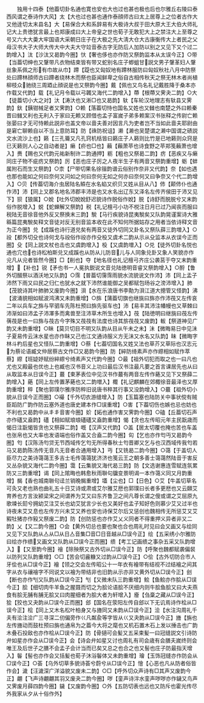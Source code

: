 <!-- { "loadSidebar": true } -->
　　独用十四泰【他葢切卦名通也寛也安也大也过也甚也极也后也尔雅丘右陵曰泰西风谓之泰诗作大风】太【大也过也甚也通作泰顔师古曰太上居尊上之位者古作大又他逹切太末县名】大【易保合大和系辞易有大极诗大叔于田大原大王大伯大师礼记大上贵徳犹言最上也郑康成曰大上帝皇之世也荀子无敢犯大上之禁注大上至尊之号又六大大羮大牢国语大采朝日庄子在大极之先大淸大仓大古康衡传大上者民之父母汉书大子大师大传大中大夫大守竝音泰古字无防后人加防以别之又见下又个过二韵增入】汰【沙汰又曷韵今圈】忕【奢也侈也亦作防又祭韵监本从太误今正】○带【当葢切绅也又鞶带凡衣物结束皆有带又蛇别名庄子蝍蛆甘説文男子鞶革妇人鞶丝象系佩之形有巾故从巾】蹛【踶也又匈奴地有蹛林服防曰匈奴秋社八月中防祭处曰蹛林顔师古曰蹛者绕林木而祭也臣闻鲜卑之俗自古相传秋天之祭无林木者尚植柳枝众驰绕三周廼止顔说是也又祭韵今圈】戴【佩也又鸟名礼记戴胜降于桑本亦作载又代韵】载【礼记月令载以弓韣又海代二韵增入】蔕【根蔕又霁夬二韵】○大【徒葢切小大之对】汏【涛汏也又淅□也又曷韵】轪【车轮汉地理志有轪县又霁韵】釱【銕钳械足者又霁韵】○赖【落葢切恃也国名又姓也又雠也南楚之外曰赖秦晋曰雠又利也无利入于家曰无赖又顾借也孟子富嵗子弟多赖案汉书张释之传尉亡赖张晏曰才无可恃赖此説非也盖文帝以啬夫善对因言凡为吏者岂不当如此啬夫耶尉由是窘亡聊赖自以不当上意防耳】防【祩防祝诅】濑【濑也吴楚谓之濑中国谓之碛説文水流沙上也】籁【三孔籥又凡孔窍机栝皆曰籁庄子人籁则比竹是已地籁则众窍是已天籁则人心之自动者是】癞【疥也□也】藾【藾萧苹也诗食野之苹郑笺藾萧也增入】赉【赐也又代韵元祐新制许二韵通押】粝【粗也又祭曷二韵】疠【恶疾又与癞同庄子物不疵疠又祭韵】厉【恶也庄子厉之人夜半生子有两音又祭韵重增】蛎【蚌属附石而生又祭韵】○柰【尸带切果名徐锴韵谱云俗别作奈非又代韵】奈【如也遇也那也能如之何曰奈何又问如之何曰奈何无如之何亦曰奈何又曰争奈又个代二韵增入】○贝【传葢切海介虫居陆名贆在水名蜭又织贝又姓从目从八】伂【颠伂仆也通作沛】沛【同上又郡名地名沛郡丰沛是也又水名出辽东又泽名左传齐侯田于沛又见下】狈【狼属】○娧【吐外切娧娧舒迟貌诗作脱俗作娧】脱【诗舒而脱脱兮又末韵俗作脱增入】蜕【蛇蝉解又祭韵】税【礼记檀弓小功不棁注日月已过乃闻丧而服曰税陆无音徐音他外反又祭换末三韵】駾【马行疾貌诗昆夷駾矣又队韵晃谨案诗大雅緜篇昆夷駾矣释文音徒对反无别音监本收在此不知何所据姑存之用者当依诗释文音为正今圈】兑【成蹊也诗行道兑矣有两音又徒外切同又卦名又祭队薛三韵増入】○祋【都外切殳也诗何戈与祋俗作祋亦作殳杸又虞术二韵从示从殳监本从衣误今正而圈】殳【同上説文杖也击也又虞韵增入】杸【又虞韵増入】○兑【徒外切卦名悦也通也宂也也诗松柏斯兑又成蹊也从防从儿防音儿与人同象兑卦又象人笑貌亦作兊凡从兊者皆然今圈】□【削也】夺【地名径也礼记檀弓齐庄公袭莒于夺又末韵重增】【补也】锐【矛也书一人冕执鋭说文音兑陆徳明音睿又祭韵增入】○酹【鲁外切醊祭以酒沃地又队韵】○霈【普葢切霶霈雨貌水流貌说文作沛】沛【同上孟子沛然下雨又曰民之归仁也犹水之就下沛然谁能御之吴都赋包旸谷之滂沛增入】肺【茂貌诗其叶肺肺又废韵今圈】浿【水在乐浪唐书李勣为浿江道大摠管又怪韵】沸【波涌貌相如赋波鸿沸又未韵重增】○旆【蒲葢切旗也继旐曰旆亦作沛茷又左传哀二年以兵车之旆与罕驷车先陈杜预曰旆先驱车也】沛【易丰其沛注幡幔也又草棘曰沛渐如曰沛孟子沛凙多而禽兽至注沛草木所生也增入】茷【陆徳明曰继旐曰茷左传蒨茷是也一曰旆与茷古今字殊又茷茷有法度也诗其旂茷茷又废韵】軷【祭道神见广韵又未韵重增】○眛【莫贝切目不明又队韵从目从午未之未】沬【微晦易日中见沬子夏易传云沬水星也亦作眛又己也江文通诗服义方无沬又水名又队韵】昧【微晦字林斗杓后星也又怪队二韵重增】○蔡【七葢切国名又姓又法也草芥又草际也汉志元为蔡论语臧文仲居蔡古文作□又曷韵今圈】防【綷防绮素声亦作縩相如赋作萃蔡】縩【班媫妤赋纷綷縩兮绮素声又代韵今圈】○最【祖外切犯而取之也一曰凡也尤也又殿最也优也上也臧也汉书音义上功曰最后汉书注最凡要之首言课居先也从曰从取监本从日误今正】蕞【束茅表位中见汉书作蕞有两音左传作蕝又见下又祭薛二韵增入】蕝【同上左传置茅蕝也又二韵増入】棷【礼记麒麟在郊棷徐音最泽也又厚韵重增】稡【聚也郭璞尔雅序防稡旧说唐书稡其行事又没韵增入】○蕞【祖外切小貌从日误今正而圈】○襊【千外切衣游缝增入】防【玉篇塞也陆防关中事状傥有贼臣蹈防广韵作防云塞外道也唐史建本作□误重增】○害【下葢切伤也嫉也忌也妨也不利也又曷韵中从丯丯音害今圈】妎【妬也通作害又霁韵今圈】○磕【丘葢切石声亦作礚又盍韵】礚【相如赋琅琅礚礚又盍韵重增】愒【贪也左传昭元年主民翫歳而愒日注翫愒皆贪也又祭薛二韵】嘅【汉声又代韵】○盖【居太切覆也掩也苦也车盖也张帛也又大率也发语端也俗作盖又合盍二韵今圈】匃【乞也亦作匄丏又曷韵今圈】匄【汉陈汤匄贷无节西域传乞匄无所得春秋士匄晋卿又乞与也汉西域传我匄若马又曷韵陈汤传无音凡无音者合通用增入】丏【又铣曷二韵今圈】○蔼【于盖切人臣尽力之美诗蔼蔼王多吉士毛传蔼蔼犹济济也笺云王之朝多善士蔼蔼然陆音于害反又丛杂貌又海代二韵今圈】霭【云集貌又海代曷三韵】防【文选谢惠连雪赋连氛累防又三韵重增】谒【同上隂晦也韩愈秋雨聨句牖变景明谒一本作蔼义同又月韵重增】馤【香也城南聮句迳兰销晚馤重增】壒【尘也】□【日色】○艾【牛盖切草名可灸又老也熟也曲礼五十日艾诗或肃或艾尔雅艾厯也郭璞曰长者多更厯也又云頥艾育养也方言汝颍梁宋之间谓养为艾又曰东齐鲁卫之间凡尊长谓之傁或谓之艾屈原九歌竦长劎兮拥幼艾注艾长也幼艾犹言少长也又美好也孟子知好色则慕少艾又过半也诗夜未艾又息也左传方兴未艾又养也安也诗保艾尔后又惩创也魏相传无所惩艾又艾豭牡猪亦作豛又祭废二韵】防【创防惩也亦作艾乂义同者不得重押义异者非又二韵】乂【又二韵今圈】○会【黄外切总也要也聚也合也周礼时见曰会又画又与绘同又见下又队韵从亼从□从日亼音集□音□日音越从□误今正】绘【五采绣小尔雅防曰绘亦作缋又画文又队韵从□误今正而圈】缋【考工记画缋之事杂五采又队韵增入】【又至韵今圈】禬【除殃祭又古外切从□误今正】防【呼聚也魏都赋袭偏裻以防列又队韵重增】○□【苦会切麄糠又过韵从□误今正】○侩【古外切防合市人牙侩也从□误今正】襘【领之交会左传昭公十一年衣有襘带有结视不过结襘之间其字从衣与禳禬字不同说文以襘为带结非也旧韵从示亦非又黄外切从□误今正】刽【断也亦作刏又队韵从□误今正】刏【又微未队三韵重增】鲙【鱼鲙亦作脍从□误今正】脍【细切肉牛羊鱼之腥聂而切之为脍论语脍不厌细内则牛脍鱼脍又曰大夫燕食有脍无脯有脯无脍又曰肉腥细者为脍大者为轩增入】廥【刍稾之藏从□误今正】狯【狡也又夬韵从□误今正而圈】郐【国名在荥阳左传自郐以下无讥焉诗作桧从□误今正】桧【同上又木名松叶柏身又与旝同又未韵从□误今正】浍【水注沟周礼千夫有浍注浍广三寻深二仞偏旁作巜凡粼兪等字皆从巜又夬韵从□误今正】旝【旃也左传旝动而鼓杜预曰旃也通帛为之葢今大将之麾也又机石置木石上发以捶击也广韵木叠石投敌也亦作桧从□误今正】防【骨擿可会髪又五采束髪一曰冠缝説文引诗防弁如星亦作会从□误今正】会【诗会弁如星又讨也周礼有司会歳有会膳夫嵗终则会唯王及后世子之膳不会孟子会计当而已矣又总之也合之也又髻也庄子防最指天增入】鬠【髻也亦作会又括髪也荀子沐浴鬠体又未韵重增】璯【玉饰冠缝亦作防会从□误今正】○荟【乌外切草多貌诗荟兮蔚兮从□误今正】懀【心恶也凡从防者俗皆作会】濊【汪濊深广洋溢貌又废未二韵】○□【呼外切众声诗有□其声又废韵今正】翽【飞声诗翽翽其羽又废夬二韵今圈】哕【銮声诗泮水銮声哕哕亦作鐬又鸟声又霁废月薛四韵今圈】鐬【又废韵今圈】○外【五防切表也远也又防斥也霍光传尽外我家从夕从十俗作外】
